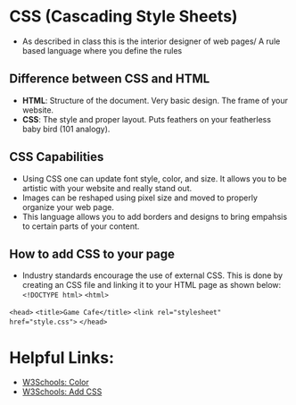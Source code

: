 # CSS (Cascading Style Sheets)

- As described in class this is the interior designer
of web pages/ A rule based language where you define the rules

## Difference between CSS and HTML

- **HTML**: Structure of the document. Very basic design. The frame of your website.
- **CSS**: The style and proper layout. Puts feathers
on your featherless baby bird (101 analogy).

## CSS Capabilities

- Using CSS one can update font style, color, and size. It allows you to be artistic with your website and really stand out.
- Images can be reshaped using pixel size and moved to properly organize your web page.
- This language allows you to add borders and designs to bring empahsis to certain parts of your content. 

## How to add CSS to your page

- Industry standards encourage the use of external CSS. This is done by creating an CSS file and linking it to your HTML page as shown below:
`<!DOCTYPE html>`
`<html>`

`<head>`
    `<title>Game Cafe</title>`
    `<link rel="stylesheet" href="style.css">`
`</head>`

# Helpful Links:

- [W3Schools: Color](https://www.w3schools.com/cssref/pr_text_color.asp)
- [W3Schools: Add CSS](https://www.w3schools.com/css/css_howto.asp)

